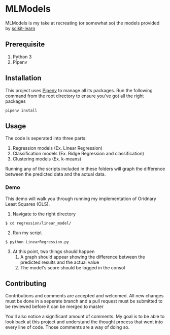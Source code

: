 # MLModels
MLModels is my take at recreating (or somewhat so) the models provided by [scikit-learn](https://scikit-learn.org/stable/)
## Prerequisite
1. Python 3
2. Pipenv
## Installation
This project uses [Pipenv](https://pipenv-fork.readthedocs.io/en/latest/) to manage all its packages. Run the following command from the root directory to ensure you've got all the right packages
```
pipenv install
```
## Usage
The code is seperated into three parts:
1. Regression models (Ex. Linear Regression)
2. Classification models (Ex. Ridge Regression and classification)
3. Clustering models (Ex. k-means)

Running any of the scripts included in these folders will graph the difference between the predicted data and the actual data.

### Demo
This demo will walk you through running my implementation of Oridnary Least Squares (OLS).

1. Navigate to the right directory 
``` 
$ cd regression/linear_model/ 
```
2. Run my script
```
$ python LinearRegression.py
```
3. At this point, two things should happen
   1. A graph should appear showing the difference between the predicted results and the actual value
   2. The model's score should be logged in the consol

## Contributing
Contributions and comments are accepted and welcomed. All new changes must be done in a seperate branch and a pull request must be submitted to be reviewed before it can be merged to master

You'll also notice a significant amount of comments. My goal is to be able to look back at this project and understand the thought process that went into every line of code. Those comments are a way of doing so.